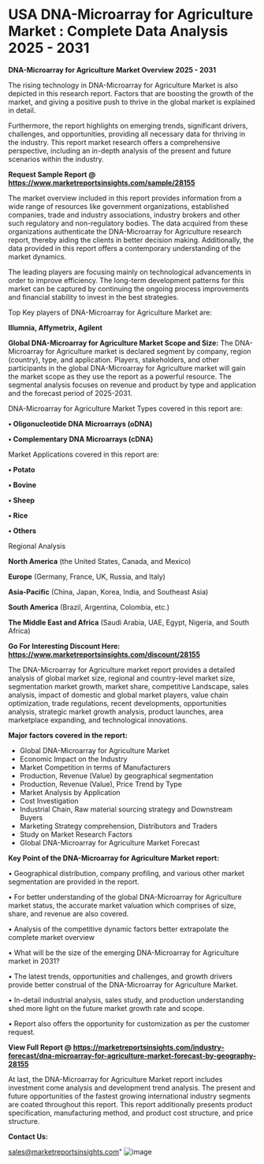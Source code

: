 # USA DNA-Microarray for Agriculture Market : Complete Data Analysis 2025 - 2031

<Strong> DNA-Microarray for Agriculture Market Overview 2025 - 2031</strong>

The rising technology in DNA-Microarray for Agriculture Market is also depicted in this research report. Factors that are boosting the growth of the market, and giving a positive push to thrive in the global market is explained in detail.

Furthermore, the report highlights on emerging trends, significant drivers, challenges, and opportunities, providing all necessary data for thriving in the industry. This report market research offers a comprehensive perspective, including an in-depth analysis of the present and future scenarios within the industry.

<strong>Request Sample Report @ <a href=https://www.marketreportsinsights.com/sample/28155>https://www.marketreportsinsights.com/sample/28155</a></strong>

The market overview included in this report provides information from a wide range of resources like government organizations, established companies, trade and industry associations, industry brokers and other such regulatory and non-regulatory bodies. The data acquired from these organizations authenticate the DNA-Microarray for Agriculture research report, thereby aiding the clients in better decision making. Additionally, the data provided in this report offers a contemporary understanding of the market dynamics.

The leading players are focusing mainly on technological advancements in order to improve efficiency. The long-term development patterns for this market can be captured by continuing the ongoing process improvements and financial stability to invest in the best strategies.

Top Key players of DNA-Microarray for Agriculture Market are:

<strong>Illumnia, Affymetrix, Agilent</strong>

<strong><b>Global DNA-Microarray for Agriculture Market Scope and Size:</b></strong>
The DNA-Microarray for Agriculture market is declared segment by company, region (country), type, and application. Players, stakeholders, and other participants in the global DNA-Microarray for Agriculture market will gain the market scope as they use the report as a powerful resource. The segmental analysis focuses on revenue and product by type and application and the forecast period of 2025-2031.

DNA-Microarray for Agriculture Market Types covered in this report are:

<strong>• Oligonucleotide DNA Microarrays (oDNA)

• Complementary DNA Microarrays (cDNA)</strong>

Market Applications covered in this report are:

<strong>• Potato

• Bovine

• Sheep

• Rice

• Others</strong> 

Regional Analysis

<strong>North America</strong> (the United States, Canada, and Mexico)

<strong>Europe</strong> (Germany, France, UK, Russia, and Italy)

<strong>Asia-Pacific</strong> (China, Japan, Korea, India, and Southeast Asia)

<strong>South America</strong> (Brazil, Argentina, Colombia, etc.)

<strong>The Middle East and Africa</strong> (Saudi Arabia, UAE, Egypt, Nigeria, and South Africa)

<strong>Go For Interesting Discount Here: <a href=https://www.marketreportsinsights.com/discount/28155>https://www.marketreportsinsights.com/discount/28155</a></strong>

The DNA-Microarray for Agriculture market report provides a detailed analysis of global market size, regional and country-level market size, segmentation market growth, market share, competitive Landscape, sales analysis, impact of domestic and global market players, value chain optimization, trade regulations, recent developments, opportunities analysis, strategic market growth analysis, product launches, area marketplace expanding, and technological innovations.

<strong><b>Major factors covered in the report:</b></strong>
<ul>
  <li>Global DNA-Microarray for Agriculture Market </li>
  <li>Economic Impact on the Industry</li>
  <li>Market Competition in terms of Manufacturers</li>
  <li>Production, Revenue (Value) by geographical segmentation</li>
  <li>Production, Revenue (Value), Price Trend by Type</li>
  <li>Market Analysis by Application</li>
  <li>Cost Investigation</li>
  <li>Industrial Chain, Raw material sourcing strategy and Downstream Buyers</li>
  <li>Marketing Strategy comprehension, Distributors and Traders</li>
  <li>Study on Market Research Factors</li>
  <li>Global DNA-Microarray for Agriculture Market Forecast</li>
</ul>

<strong><b>Key Point of the DNA-Microarray for Agriculture Market report:</b></strong>

• Geographical distribution, company profiling, and various other market segmentation are provided in the report.

• For better understanding of the global DNA-Microarray for Agriculture market status, the accurate market valuation which comprises of size, share, and revenue are also covered.

• Analysis of the competitive dynamic factors better extrapolate the complete market overview

• What will be the size of the emerging DNA-Microarray for Agriculture market in 2031?

• The latest trends, opportunities and challenges, and growth drivers provide better construal of the DNA-Microarray for Agriculture Market.

• In-detail industrial analysis, sales study, and production understanding shed more light on the future market growth rate and scope.

• Report also offers the opportunity for customization as per the customer request.

<strong><b>View Full Report @ <a href=https://marketreportsinsights.com/industry-forecast/dna-microarray-for-agriculture-market-forecast-by-geography-28155>https://marketreportsinsights.com/industry-forecast/dna-microarray-for-agriculture-market-forecast-by-geography-28155</a></b></strong>


At last, the DNA-Microarray for Agriculture Market report includes investment come analysis and development trend analysis. The present and future opportunities of the fastest growing international industry segments are coated throughout this report. This report additionally presents product specification, manufacturing method, and product cost structure, and price structure.

<strong>Contact Us:</strong>

sales@marketreportsinsights.com"
![image](https://github.com/user-attachments/assets/341deaca-5d39-44bc-bc97-30b9acba417b)
